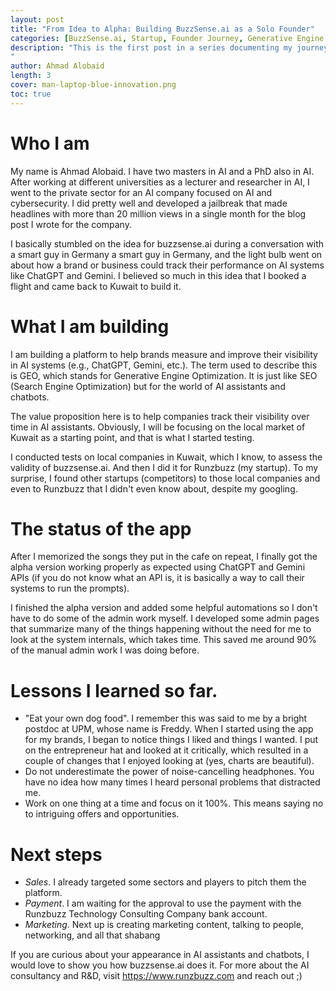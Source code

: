 ```yaml
---
layout: post
title: "From Idea to Alpha: Building BuzzSense.ai as a Solo Founder"
categories: [BuzzSense.ai, Startup, Founder Journey, Generative Engine Optimization]
description: "This is the first post in a series documenting my journey of building buzzsense.ai. Today, people use ChatGPT or Gemini to search for information, partially replacing search engines like Google and Bing. The problem is that businesses don't know how their brands are doing in these AI systems. That is why I am building buzzsense.ai, a platform to help businesses track and improve their visibility in AI chatbots and assistants. I am still in the early stages, and this week I finished the alpha version of the platform. In this post, I share the journey so far with the lessons I've learned along the way.
"
author: Ahmad Alobaid
length: 3
cover: man-laptop-blue-innovation.png
toc: true
---
```




# Who I am 
My name is Ahmad Alobaid. I have two masters in AI and a PhD also in AI. After working at different universities as a lecturer and researcher in AI, I went to the private sector for an AI company focused on AI and cybersecurity. I did pretty well and developed a jailbreak that made headlines with more than 20 million views in a single month for the blog post I wrote for the company. 


<p>
I basically stumbled on the idea for buzzsense.ai during a conversation with a smart guy in Germany a smart guy in Germany, and the light bulb went on about how a brand or business could track their performance on AI systems like ChatGPT and Gemini. I believed so much in this idea that I booked a flight and came back to Kuwait to build it.
</p>

# What I am building 
I am building a platform to help brands measure and improve their visibility in AI systems (e.g., ChatGPT, Gemini, etc.). The term used to describe this is GEO, which stands for Generative Engine Optimization. It is just like SEO (Search Engine Optimization) but for the world of AI assistants and chatbots. 

The value proposition here is to help companies track their visibility over time in AI assistants. Obviously, I will be focusing on the local market of Kuwait as a starting point, and that is what I started testing.

I conducted tests on local companies in Kuwait, which I know, to assess the validity of buzzsense.ai. And then I did it for Runzbuzz (my startup).
 To my surprise, I found other startups (competitors) to those local companies and even to Runzbuzz that I didn't even know about, despite my googling. 


# The status of the app
After I memorized the songs they put in the cafe on repeat, I finally got the alpha version working properly as expected using ChatGPT and Gemini APIs (if you do not know what an API is, it is basically a way to call their systems to run the prompts).

I finished the alpha version and added some helpful automations so I don't have to do some of the admin work myself. I developed some admin pages that summarize many of the things happening without the need for me to look at the system internals, which takes time. This saved me around 90% of the manual admin work I was doing before.


# Lessons I learned so far. 
- "Eat your own dog food". I remember this was said to me by a bright postdoc at UPM, whose name is Freddy. When I started using the app for my brands, I began to notice things I liked and things I wanted. I put on the entrepreneur hat and looked at it critically, which resulted in a couple of changes that I enjoyed looking at (yes, charts are beautiful). 
- Do not underestimate the power of noise-cancelling headphones. You have no idea how many times I heard personal problems that distracted me. 
- Work on one thing at a time and focus on it 100%. This means saying no to intriguing offers and opportunities. 


# Next steps
- *Sales*. I already targeted some sectors and players to pitch them the platform. 
- *Payment*. I am waiting for the approval to use the payment with the Runzbuzz Technology Consulting Company bank account.
- *Marketing*. Next up is creating marketing content, talking to people, networking, and all that shabang


If you are curious about your appearance in AI assistants and chatbots, I would love to show you how buzzsense.ai does it. For more about the AI consultancy and R&D, visit https://www.runzbuzz.com and reach out ;) 


